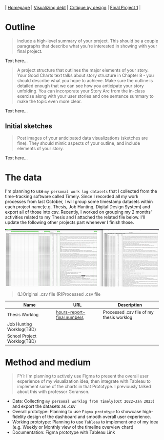 | [Homepage](https://yeonjin-park.github.io/portfolio/) | [Visualizing debt](/dataviz2.md) | [Critique by design](/dataviz3.md) | [Final Project 1](/final-1.md) |


# Outline
> Include a high-level summary of your project.  This should be a couple paragraphs that describe what you're interested in showing with your final project. 
 
Text here...

> A project structure that outlines the major elements of your story.  Your Good Charts text talks about story structure in Chapter 8 - you should describe what you hope to achieve.  Make sure the outline is detailed enough that we can see how you anticipate your story unfolding.  You can incorporate your Story Arc from the in-class exercise along with your user stories and one sentence summary to make the topic even more clear. 

Text here...

## Initial sketches
> Post images of your anticipated data visualizations (sketches are fine). They should mimic aspects of your outline, and include elements of your story.  

Text here...

# The data
I'm planning to use `my personal work log datasets` that I collected from the time-tracking software called Timely. Since I recorded all my work processes from last October, I will group some timestamp datasets within each project name(e.g. Thesis, Job Hunting, Digital Design System) and export all of those into csv. Recently, I worked on grouping my 2 months' activities related to my Thesis and I attached the related file below. I'll update the following other projects part whenever I finish those. 

![Export_1](export-3.png)
> (L)Original .csv file (R)Processed .csv file

| Name | URL | Description |
|------|-----|-------------|
|   Thesis Worklog  |  [hours-report-final.numbers](https://github.com/yeonjin-park/portfolio/blob/295ed18e6aaaf0bd2593fd8631ef7eec06a72e7a/hours-report-final.numbers)   |      Processed .csv file of my thesis worklog       |
|   Job Hunting Worklog(TBD)   |     |             |
|   School Project Worklog(TBD)   |     |             |

# Method and medium
> FYI: I'm planning to actively use Figma to present the overall user experience of my visualization idea, then integrate with Tableau to implement some of the charts in that Prototype. I previously talked about this with professor Goranson.
- Data: Collecting `my personal worklog from Timely(Oct 2022~Jan 2023)` and export the datasets as .csv
- Overall prototype: Planning to use `Figma prototype` to showcase high-fidelity design of the dashboard and smooth overall user experience.
- Working prototype: Planning to use `Tableau` to implement one of my idea (e.g. Weekly or Monthly view of the timeline overview chart)
- Documentation: Figma prototype with Tableau Link  

